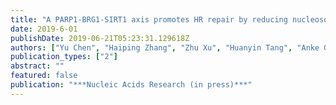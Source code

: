 ```yaml
---
title: "A PARP1-BRG1-SIRT1 axis promotes HR repair by reducing nucleosome density at DNA damage sites."
date: 2019-6-01
publishDate: 2019-06-21T05:23:31.129618Z
authors: ["Yu Chen", "Haiping Zhang", "Zhu Xu", "Huanyin Tang", "Anke Geng", "Bailan Cai", "Tao Su", "Jiejun Shi", "Cizhong Jiang", "Xiao Tian", "Andrei Seluanov", "Hun Huang", "Xiaoping Wan", "Ying Jiang", "Vera Gorbunova", "**Zhiyong Mao**<sup>* </sup>"]
publication_types: ["2"]
abstract: ""
featured: false
publication: "***Nucleic Acids Research (in press)***"
---
```


